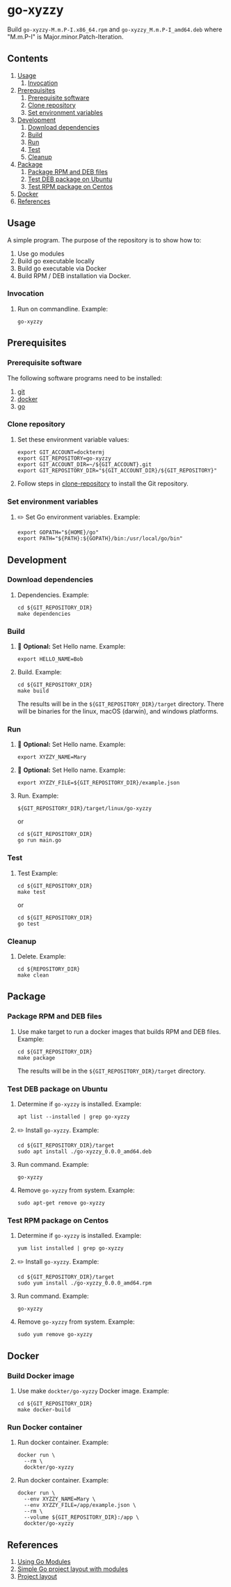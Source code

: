 # go-xyzzy

Build `go-xyzzy-M.m.P-I.x86_64.rpm`
and   `go-xyzzy_M.m.P-I_amd64.deb`
where "M.m.P-I" is Major.minor.Patch-Iteration.

## Contents

1. [Usage](#usage)
    1. [Invocation](#invocation)
1. [Prerequisites](#prerequisites)
    1. [Prerequisite software](#prerequisite-software)
    1. [Clone repository](#clone-repository)
    1. [Set environment variables](#set-environment-variables)
1. [Development](#development)
    1. [Download dependencies](#download-dependencies)
    1. [Build](#build)
    1. [Run](#run)
    1. [Test](#test)
    1. [Cleanup](#cleanup)
1. [Package](#package)
    1. [Package RPM and DEB files](#package-rpm-and-deb-files)
    1. [Test DEB package on Ubuntu](#test-deb-package-on-ubuntu)
    1. [Test RPM package on Centos](#test-rpm-package-on-centos)
1. [Docker](#docker)
1. [References](#references)

## Usage

A simple program.
The purpose of the repository is to show how to:

1. Use go modules
1. Build go executable locally
1. Build go executable via Docker
1. Build RPM / DEB installation via Docker.

### Invocation

1. Run on commandline.
   Example:

    ```console
    go-xyzzy
    ```

## Prerequisites

### Prerequisite software

The following software programs need to be installed:

1. [git](https://github.com/docktermj/KnowledgeBase/blob/master/software/git.md#installation)
1. [docker](https://github.com/docktermj/KnowledgeBase/blob/master/software/docker.md#installation)
1. [go](https://github.com/docktermj/KnowledgeBase/blob/master/software/go.md#installation)

### Clone repository

1. Set these environment variable values:

    ```console
    export GIT_ACCOUNT=docktermj
    export GIT_REPOSITORY=go-xyzzy
    export GIT_ACCOUNT_DIR=~/${GIT_ACCOUNT}.git
    export GIT_REPOSITORY_DIR="${GIT_ACCOUNT_DIR}/${GIT_REPOSITORY}"
    ```

1. Follow steps in [clone-repository](https://github.com/docktermj/KnowledgeBase/blob/master/HowTo/clone-repository.md)
   to install the Git repository.

### Set environment variables

1. :pencil2: Set Go environment variables.
   Example:

    ```console
    export GOPATH="${HOME}/go"
    export PATH="${PATH}:${GOPATH}/bin:/usr/local/go/bin"
    ```

## Development

### Download dependencies

1. Dependencies.
   Example:

    ```console
    cd ${GIT_REPOSITORY_DIR}
    make dependencies
    ```

### Build

1. :thinking: **Optional:**
   Set Hello name.
   Example:

    ```console
    export HELLO_NAME=Bob
    ```

1. Build.
   Example:

    ```console
    cd ${GIT_REPOSITORY_DIR}
    make build
    ```

   The results will be in the `${GIT_REPOSITORY_DIR}/target` directory.
   There will be binaries for the linux, macOS (darwin), and windows platforms.

### Run

1. :thinking: **Optional:**
   Set Hello name.
   Example:

    ```console
    export XYZZY_NAME=Mary
    ```

1. :thinking: **Optional:**
   Set Hello name.
   Example:

    ```console
    export XYZZY_FILE=${GIT_REPOSITORY_DIR}/example.json
    ```

1. Run.
   Example:

    ```console
    ${GIT_REPOSITORY_DIR}/target/linux/go-xyzzy
    ```

    or

    ```console
    cd ${GIT_REPOSITORY_DIR}
    go run main.go
    ```

### Test

1. Test
   Example:

    ```console
    cd ${GIT_REPOSITORY_DIR}
    make test
    ```

    or

    ```console
    cd ${GIT_REPOSITORY_DIR}
    go test
    ```

### Cleanup

1. Delete.
   Example:

    ```console
    cd ${REPOSITORY_DIR}
    make clean
    ```

## Package

### Package RPM and DEB files

1. Use make target to run a docker images that builds RPM and DEB files.
   Example:

    ```console
    cd ${GIT_REPOSITORY_DIR}
    make package
    ```

   The results will be in the `${GIT_REPOSITORY_DIR}/target` directory.

### Test DEB package on Ubuntu

1. Determine if `go-xyzzy` is installed.
   Example:

    ```console
    apt list --installed | grep go-xyzzy
    ```

1. :pencil2: Install `go-xyzzy`.
   Example:

    ```console
    cd ${GIT_REPOSITORY_DIR}/target
    sudo apt install ./go-xyzzy_0.0.0_amd64.deb
    ```

1. Run command.
   Example:

    ```console
    go-xyzzy
    ```

1. Remove `go-xyzzy` from system.
   Example:

    ```console
    sudo apt-get remove go-xyzzy
    ```

### Test RPM package on Centos

1. Determine if `go-xyzzy` is installed.
   Example:

    ```console
    yum list installed | grep go-xyzzy
    ```

1. :pencil2: Install `go-xyzzy`.
   Example:

    ```console
    cd ${GIT_REPOSITORY_DIR}/target
    sudo yum install ./go-xyzzy_0.0.0_amd64.rpm
    ```

1. Run command.
   Example:

    ```console
    go-xyzzy
    ```

1. Remove `go-xyzzy` from system.
   Example:

    ```console
    sudo yum remove go-xyzzy
    ```

## Docker

### Build Docker image

1. Use make `dockter/go-xyzzy` Docker image.
   Example:

    ```console
    cd ${GIT_REPOSITORY_DIR}
    make docker-build
    ```

### Run Docker container

1. Run docker container.
   Example:

    ```console
    docker run \
      --rm \
      dockter/go-xyzzy
    ```

1. Run docker container.
   Example:

    ```console
    docker run \
      --env XYZZY_NAME=Mary \
      --env XYZZY_FILE=/app/example.json \
      --rm \
      --volume ${GIT_REPOSITORY_DIR}:/app \
      dockter/go-xyzzy
    ```

## References

1. [Using Go Modules](https://blog.golang.org/using-go-modules)
1. [Simple Go project layout with modules](https://eli.thegreenplace.net/2019/simple-go-project-layout-with-modules/)
1. [Project layout](https://github.com/golang-standards/project-layout)
